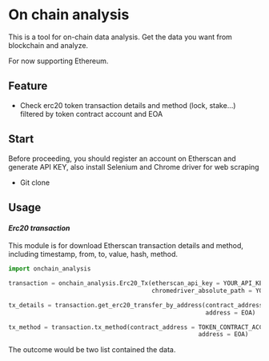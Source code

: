 # On chain analysis 

This is a tool for on-chain data analysis. Get the data you want from blockchain and analyze.

For now supporting Ethereum.

## Feature

* Check erc20 token transaction details and method (lock, stake...) filtered by token contract account and EOA

## Start

Before proceeding, you should register an account on Etherscan and generate API KEY, also install Selenium and Chrome driver for web scraping

* Git clone


## Usage

####  _Erc20 transaction_

This module is for download Etherscan transaction details and method, including timestamp, from, to, value, hash, method.


```python
import onchain_analysis

transaction = onchain_analysis.Erc20_Tx(etherscan_api_key = YOUR_API_KEY, 
                                        chromedriver_absolute_path = YOUR_DRIVER_PATH)

tx_details = transaction.get_erc20_transfer_by_address(contract_address = TOKEN_CONTRACT_ACCOUNT, 
                                                       address = EOA)

tx_method = transaction.tx_method(contract_address = TOKEN_CONTRACT_ACCOUNT,  
                                                     address = EOA)
```

The outcome would be two list contained the data.

